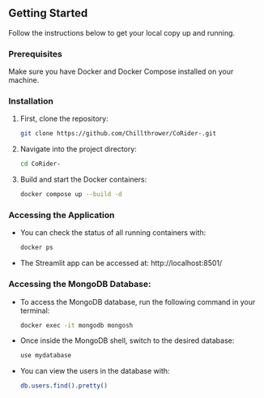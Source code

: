 ## Getting Started

Follow the instructions below to get your local copy up and running.

### Prerequisites

Make sure you have Docker and Docker Compose installed on your machine.

### Installation

1. First, clone the repository:
   ```bash
   git clone https://github.com/Chillthrower/CoRider-.git

3. Navigate into the project directory:
   ```bash
   cd CoRider-
   
5. Build and start the Docker containers: 
   ```bash
   docker compose up --build -d

### Accessing the Application

- You can check the status of all running containers with:
  ```bash
  docker ps

- The Streamlit app can be accessed at: http://localhost:8501/

### Accessing the MongoDB Database:

- To access the MongoDB database, run the following command in your terminal:
  ```bash
  docker exec -it mongodb mongosh

- Once inside the MongoDB shell, switch to the desired database:
  ```bash
  use mydatabase

- You can view the users in the database with:
  ```bash
  db.users.find().pretty()

